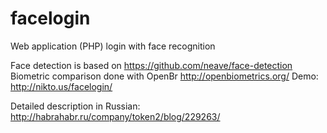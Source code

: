 facelogin
=========

Web application (PHP) login with face recognition

Face detection is based on https://github.com/neave/face-detection 
Biometric comparison done with OpenBr http://openbiometrics.org/
Demo: http://nikto.us/facelogin/

Detailed description in Russian: http://habrahabr.ru/company/token2/blog/229263/
